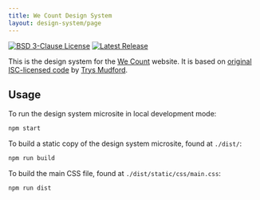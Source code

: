 ```yaml
---
title: We Count Design System
layout: design-system/page
---
```

[![BSD 3-Clause License](https://badgen.net/github/license/inclusive-design/wecount-design-system)](https://github.com/inclusive-design/wecount-design-system/)
[![Latest Release](https://badgen.net/github/release/inclusive-design/wecount-design-system)](https://github.com/inclusive-design/wecount-design-system/releases/latest)

This is the design system for the [We Count](https://wecount.inclusivedesign.ca/) website.
It is based on [original ISC-licensed code](https://github.com/trys/eleventy-design-system/)
by [Trys Mudford](https://www.trysmudford.com/).

## Usage

To run the design system microsite in local development mode:

```bash
npm start
```

To build a static copy of the design system microsite, found at `./dist/`:

```bash
npm run build
```

To build the main CSS file, found at `./dist/static/css/main.css`:

```bash
npm run dist
```
